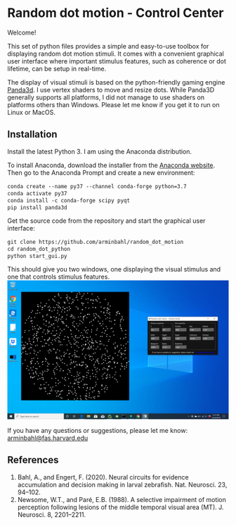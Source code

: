 # Random dot motion - Control Center
Welcome!

This set of python files provides a simple and easy-to-use toolbox for displaying random dot motion stimuli. It comes with a convenient 
graphical user interface where important stimulus features, such as coherence or dot lifetime, can be setup in real-time.

The display of visual stimuli is based on the python-friendly gaming engine [Panda3d](https://www.panda3d.org/). 
I use vertex shaders to move and resize dots. While Panda3D generally supports all platforms, I did not manage to use 
shaders on platforms others than Windows. Please let me know if you get it to run on Linux or MacOS.

## Installation
Install the latest Python 3. I am using the Anaconda distribution.

To install Anaconda, download the installer from the [Anaconda website](https://www.anaconda.com/distribution/#download-section).
Then go to the Anaconda Prompt and create a new environment:

    conda create --name py37 --channel conda-forge python=3.7
    conda activate py37
    conda install -c conda-forge scipy pyqt
    pip install panda3d
    
Get the source code from the repository and start the graphical user interface:

    git clone https://github.com/arminbahl/random_dot_motion
    cd random_dot_python
    python start_gui.py

This should give you two windows, one displaying the visual stimulus and one that controls stimulus features.
![Example image](example.png)

If you have any questions or suggestions, please let me know: [arminbahl@fas.harvard.edu](mailto:arminbahl@fas.harvard.edu)

## References
1.	Bahl, A., and Engert, F. (2020). Neural circuits for evidence accumulation and decision making in larval zebrafish. Nat. Neurosci. 23, 94–102.
2.	Newsome, W.T., and Paré, E.B. (1988). A selective impairment of motion perception following lesions of the middle temporal visual area (MT). J. Neurosci. 8, 2201–2211.